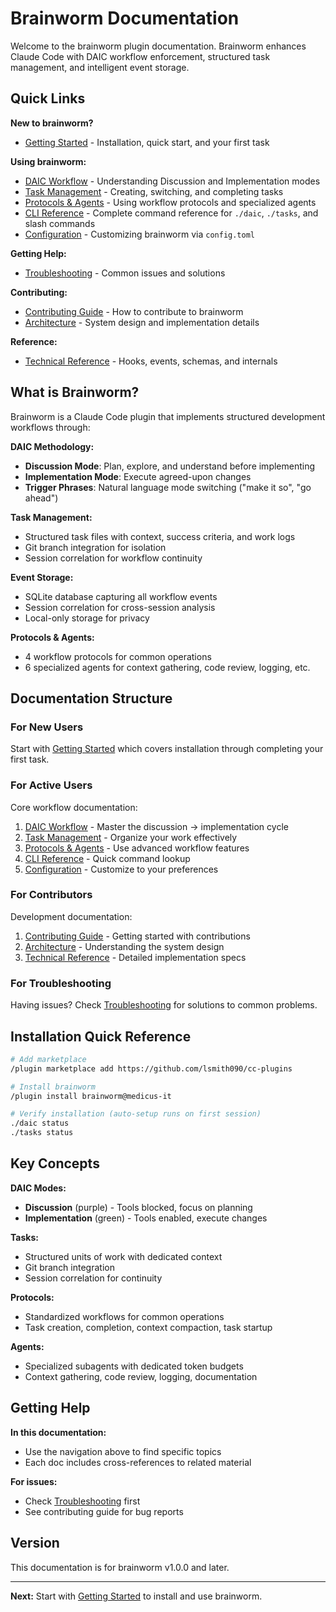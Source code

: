 # Brainworm Documentation

Welcome to the brainworm plugin documentation. Brainworm enhances Claude Code with DAIC workflow enforcement, structured task management, and intelligent event storage.

## Quick Links

**New to brainworm?**
- [Getting Started](getting-started.md) - Installation, quick start, and your first task

**Using brainworm:**
- [DAIC Workflow](daic-workflow.md) - Understanding Discussion and Implementation modes
- [Task Management](task-management.md) - Creating, switching, and completing tasks
- [Protocols & Agents](protocols-and-agents.md) - Using workflow protocols and specialized agents
- [CLI Reference](cli-reference.md) - Complete command reference for `./daic`, `./tasks`, and slash commands
- [Configuration](configuration.md) - Customizing brainworm via `config.toml`

**Getting Help:**
- [Troubleshooting](troubleshooting.md) - Common issues and solutions

**Contributing:**
- [Contributing Guide](contributing.md) - How to contribute to brainworm
- [Architecture](architecture.md) - System design and implementation details

**Reference:**
- [Technical Reference](reference.md) - Hooks, events, schemas, and internals

## What is Brainworm?

Brainworm is a Claude Code plugin that implements structured development workflows through:

**DAIC Methodology:**
- **Discussion Mode**: Plan, explore, and understand before implementing
- **Implementation Mode**: Execute agreed-upon changes
- **Trigger Phrases**: Natural language mode switching ("make it so", "go ahead")

**Task Management:**
- Structured task files with context, success criteria, and work logs
- Git branch integration for isolation
- Session correlation for workflow continuity

**Event Storage:**
- SQLite database capturing all workflow events
- Session correlation for cross-session analysis
- Local-only storage for privacy

**Protocols & Agents:**
- 4 workflow protocols for common operations
- 6 specialized agents for context gathering, code review, logging, etc.

## Documentation Structure

### For New Users

Start with [Getting Started](getting-started.md) which covers installation through completing your first task.

### For Active Users

Core workflow documentation:
1. [DAIC Workflow](daic-workflow.md) - Master the discussion → implementation cycle
2. [Task Management](task-management.md) - Organize your work effectively
3. [Protocols & Agents](protocols-and-agents.md) - Use advanced workflow features
4. [CLI Reference](cli-reference.md) - Quick command lookup
5. [Configuration](configuration.md) - Customize to your preferences

### For Contributors

Development documentation:
1. [Contributing Guide](contributing.md) - Getting started with contributions
2. [Architecture](architecture.md) - Understanding the system design
3. [Technical Reference](reference.md) - Detailed implementation specs

### For Troubleshooting

Having issues? Check [Troubleshooting](troubleshooting.md) for solutions to common problems.

## Installation Quick Reference

```bash
# Add marketplace
/plugin marketplace add https://github.com/lsmith090/cc-plugins

# Install brainworm
/plugin install brainworm@medicus-it

# Verify installation (auto-setup runs on first session)
./daic status
./tasks status
```

## Key Concepts

**DAIC Modes:**
- **Discussion** (purple) - Tools blocked, focus on planning
- **Implementation** (green) - Tools enabled, execute changes

**Tasks:**
- Structured units of work with dedicated context
- Git branch integration
- Session correlation for continuity

**Protocols:**
- Standardized workflows for common operations
- Task creation, completion, context compaction, task startup

**Agents:**
- Specialized subagents with dedicated token budgets
- Context gathering, code review, logging, documentation

## Getting Help

**In this documentation:**
- Use the navigation above to find specific topics
- Each doc includes cross-references to related material

**For issues:**
- Check [Troubleshooting](troubleshooting.md) first
- See contributing guide for bug reports

## Version

This documentation is for brainworm v1.0.0 and later.

---

**Next:** Start with [Getting Started](getting-started.md) to install and use brainworm.
